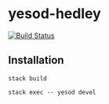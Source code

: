 # yesod-hedley

[![Build Status](https://travis-ci.org/amitaibu/yesod-hedley.svg?branch=master)](https://travis-ci.org/amitaibu/yesod-hedley)

## Installation

```shell
stack build

stack exec -- yesod devel
```
